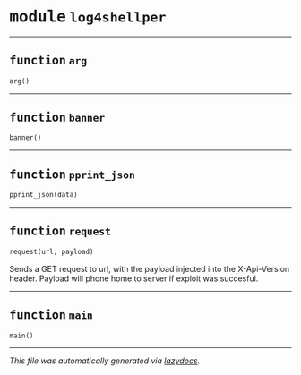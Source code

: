 <!-- markdownlint-disable -->

# <kbd>module</kbd> `log4shellper`





---

## <kbd>function</kbd> `arg`

```python
arg()
```






---

## <kbd>function</kbd> `banner`

```python
banner()
```






---

## <kbd>function</kbd> `pprint_json`

```python
pprint_json(data)
```






---

## <kbd>function</kbd> `request`

```python
request(url, payload)
```

Sends a GET request to url, with the payload injected into the X-Api-Version header. Payload will phone home to server if exploit was succesful. 


---

## <kbd>function</kbd> `main`

```python
main()
```








---

_This file was automatically generated via [lazydocs](https://github.com/ml-tooling/lazydocs)._
